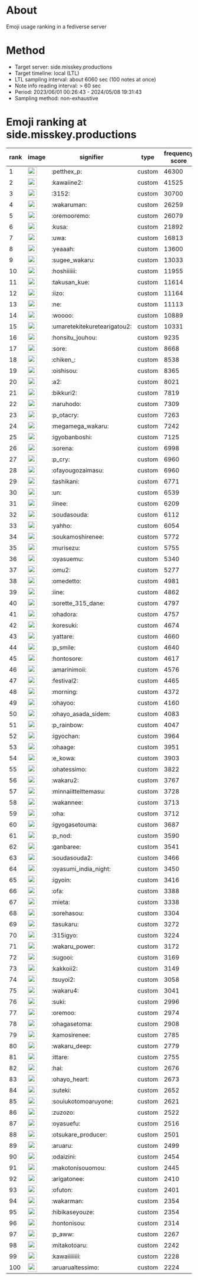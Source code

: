 # About
Emoji usage ranking in a fediverse server

# Method
- Target server: side.misskey.productions
- Target timeline: local (LTL)
- LTL sampling interval: about 6060 sec (100 notes at once)
- Note info reading interval: > 60 sec
- Period: 2023/06/01 00:26:43 - 2024/05/08 19:31:43 
- Sampling method: non-exhaustive

# Emoji ranking at side.misskey.productions

|rank|image|signifier|type|frequency score|
|----|----|----|----|----|
|1|<img height="24" src="https://side.misskey.productions/emoji/petthex_p.webp">|:petthex_p:|custom|46300|
|2|<img height="24" src="https://side.misskey.productions/emoji/kawaiine2.webp">|:kawaiine2:|custom|41525|
|3|<img height="24" src="https://side.misskey.productions/emoji/3152.webp">|:3152:|custom|30700|
|4|<img height="24" src="https://side.misskey.productions/emoji/wakaruman.webp">|:wakaruman:|custom|26259|
|5|<img height="24" src="https://side.misskey.productions/emoji/oremooremo.webp">|:oremooremo:|custom|26079|
|6|<img height="24" src="https://side.misskey.productions/emoji/kusa.webp">|:kusa:|custom|21892|
|7|<img height="24" src="https://side.misskey.productions/emoji/uwa.webp">|:uwa:|custom|16813|
|8|<img height="24" src="https://side.misskey.productions/emoji/yeaaah.webp">|:yeaaah:|custom|13600|
|9|<img height="24" src="https://side.misskey.productions/emoji/sugee_wakaru.webp">|:sugee_wakaru:|custom|13033|
|10|<img height="24" src="https://side.misskey.productions/emoji/hoshiiiiii.webp">|:hoshiiiiii:|custom|11955|
|11|<img height="24" src="https://side.misskey.productions/emoji/takusan_kue.webp">|:takusan_kue:|custom|11614|
|12|<img height="24" src="https://side.misskey.productions/emoji/iizo.webp">|:iizo:|custom|11164|
|13|<img height="24" src="https://side.misskey.productions/emoji/ne.webp">|:ne:|custom|11113|
|14|<img height="24" src="https://side.misskey.productions/emoji/woooo.webp">|:woooo:|custom|10889|
|15|<img height="24" src="https://side.misskey.productions/emoji/umaretekitekuretearigatou2.webp">|:umaretekitekuretearigatou2:|custom|10331|
|16|<img height="24" src="https://side.misskey.productions/emoji/honsitu_jouhou.webp">|:honsitu_jouhou:|custom|9235|
|17|<img height="24" src="https://side.misskey.productions/emoji/sore.webp">|:sore:|custom|8668|
|18|<img height="24" src="https://side.misskey.productions/emoji/chiken_.webp">|:chiken_:|custom|8538|
|19|<img height="24" src="https://side.misskey.productions/emoji/oishisou.webp">|:oishisou:|custom|8365|
|20|<img height="24" src="https://side.misskey.productions/emoji/a2.webp">|:a2:|custom|8021|
|21|<img height="24" src="https://side.misskey.productions/emoji/bikkuri2.webp">|:bikkuri2:|custom|7819|
|22|<img height="24" src="https://side.misskey.productions/emoji/naruhodo.webp">|:naruhodo:|custom|7309|
|23|<img height="24" src="https://side.misskey.productions/emoji/p_otacry.webp">|:p_otacry:|custom|7263|
|24|<img height="24" src="https://side.misskey.productions/emoji/megamega_wakaru.webp">|:megamega_wakaru:|custom|7242|
|25|<img height="24" src="https://side.misskey.productions/emoji/igyobanboshi.webp">|:igyobanboshi:|custom|7125|
|26|<img height="24" src="https://side.misskey.productions/emoji/sorena.webp">|:sorena:|custom|6998|
|27|<img height="24" src="https://side.misskey.productions/emoji/p_cry.webp">|:p_cry:|custom|6960|
|28|<img height="24" src="https://side.misskey.productions/emoji/ofayougozaimasu.webp">|:ofayougozaimasu:|custom|6960|
|29|<img height="24" src="https://side.misskey.productions/emoji/tashikani.webp">|:tashikani:|custom|6771|
|30|<img height="24" src="https://side.misskey.productions/emoji/un.webp">|:un:|custom|6539|
|31|<img height="24" src="https://side.misskey.productions/emoji/iinee.webp">|:iinee:|custom|6209|
|32|<img height="24" src="https://side.misskey.productions/emoji/soudasouda.webp">|:soudasouda:|custom|6112|
|33|<img height="24" src="https://side.misskey.productions/emoji/yahho.webp">|:yahho:|custom|6054|
|34|<img height="24" src="https://side.misskey.productions/emoji/soukamoshirenee.webp">|:soukamoshirenee:|custom|5772|
|35|<img height="24" src="https://side.misskey.productions/emoji/murisezu.webp">|:murisezu:|custom|5755|
|36|<img height="24" src="https://side.misskey.productions/emoji/oyasuemu.webp">|:oyasuemu:|custom|5340|
|37|<img height="24" src="https://side.misskey.productions/emoji/omu2.webp">|:omu2:|custom|5277|
|38|<img height="24" src="https://side.misskey.productions/emoji/omedetto.webp">|:omedetto:|custom|4981|
|39|<img height="24" src="https://side.misskey.productions/emoji/iine.webp">|:iine:|custom|4862|
|40|<img height="24" src="https://side.misskey.productions/emoji/sorette_315_dane.webp">|:sorette_315_dane:|custom|4797|
|41|<img height="24" src="https://side.misskey.productions/emoji/ohadora.webp">|:ohadora:|custom|4757|
|42|<img height="24" src="https://side.misskey.productions/emoji/koresuki.webp">|:koresuki:|custom|4674|
|43|<img height="24" src="https://side.misskey.productions/emoji/yattare.webp">|:yattare:|custom|4660|
|44|<img height="24" src="https://side.misskey.productions/emoji/p_smile.webp">|:p_smile:|custom|4640|
|45|<img height="24" src="https://side.misskey.productions/emoji/hontosore.webp">|:hontosore:|custom|4617|
|46|<img height="24" src="https://side.misskey.productions/emoji/amarinimoii.webp">|:amarinimoii:|custom|4576|
|47|<img height="24" src="https://side.misskey.productions/emoji/festival2.webp">|:festival2:|custom|4465|
|48|<img height="24" src="https://side.misskey.productions/emoji/morning.webp">|:morning:|custom|4372|
|49|<img height="24" src="https://side.misskey.productions/emoji/ohayoo.webp">|:ohayoo:|custom|4160|
|50|<img height="24" src="https://side.misskey.productions/emoji/ohayo_asada_sidem.webp">|:ohayo_asada_sidem:|custom|4083|
|51|<img height="24" src="https://side.misskey.productions/emoji/p_rainbow.webp">|:p_rainbow:|custom|4047|
|52|<img height="24" src="https://side.misskey.productions/emoji/igyochan.webp">|:igyochan:|custom|3964|
|53|<img height="24" src="https://side.misskey.productions/emoji/ohaage.webp">|:ohaage:|custom|3951|
|54|<img height="24" src="https://side.misskey.productions/emoji/e_kowa.webp">|:e_kowa:|custom|3903|
|55|<img height="24" src="https://side.misskey.productions/emoji/ohatessimo.webp">|:ohatessimo:|custom|3822|
|56|<img height="24" src="https://side.misskey.productions/emoji/wakaru2.webp">|:wakaru2:|custom|3767|
|57|<img height="24" src="https://side.misskey.productions/emoji/minnaiitteittemasu.webp">|:minnaiitteittemasu:|custom|3728|
|58|<img height="24" src="https://side.misskey.productions/emoji/wakannee.webp">|:wakannee:|custom|3713|
|59|<img height="24" src="https://side.misskey.productions/emoji/oha.webp">|:oha:|custom|3712|
|60|<img height="24" src="https://side.misskey.productions/emoji/igyogasetouma.webp">|:igyogasetouma:|custom|3687|
|61|<img height="24" src="https://side.misskey.productions/emoji/p_nod.webp">|:p_nod:|custom|3590|
|62|<img height="24" src="https://side.misskey.productions/emoji/ganbaree.webp">|:ganbaree:|custom|3541|
|63|<img height="24" src="https://side.misskey.productions/emoji/soudasouda2.webp">|:soudasouda2:|custom|3466|
|64|<img height="24" src="https://side.misskey.productions/emoji/oyasumi_india_night.webp">|:oyasumi_india_night:|custom|3450|
|65|<img height="24" src="https://side.misskey.productions/emoji/igyoin.webp">|:igyoin:|custom|3416|
|66|<img height="24" src="https://side.misskey.productions/emoji/ofa.webp">|:ofa:|custom|3388|
|67|<img height="24" src="https://side.misskey.productions/emoji/mieta.webp">|:mieta:|custom|3338|
|68|<img height="24" src="https://side.misskey.productions/emoji/sorehasou.webp">|:sorehasou:|custom|3304|
|69|<img height="24" src="https://side.misskey.productions/emoji/tasukaru.webp">|:tasukaru:|custom|3272|
|70|<img height="24" src="https://side.misskey.productions/emoji/315igyo.webp">|:315igyo:|custom|3224|
|71|<img height="24" src="https://side.misskey.productions/emoji/wakaru_power.webp">|:wakaru_power:|custom|3172|
|72|<img height="24" src="https://side.misskey.productions/emoji/sugooi.webp">|:sugooi:|custom|3169|
|73|<img height="24" src="https://side.misskey.productions/emoji/kakkoii2.webp">|:kakkoii2:|custom|3149|
|74|<img height="24" src="https://side.misskey.productions/emoji/tsuyoi2.webp">|:tsuyoi2:|custom|3058|
|75|<img height="24" src="https://side.misskey.productions/emoji/wakaru4.webp">|:wakaru4:|custom|3041|
|76|<img height="24" src="https://side.misskey.productions/emoji/suki.webp">|:suki:|custom|2996|
|77|<img height="24" src="https://side.misskey.productions/emoji/oremoo.webp">|:oremoo:|custom|2974|
|78|<img height="24" src="https://side.misskey.productions/emoji/ohagasetoma.webp">|:ohagasetoma:|custom|2908|
|79|<img height="24" src="https://side.misskey.productions/emoji/kamosirenee.webp">|:kamosirenee:|custom|2785|
|80|<img height="24" src="https://side.misskey.productions/emoji/wakaru_deep.webp">|:wakaru_deep:|custom|2779|
|81|<img height="24" src="https://side.misskey.productions/emoji/ittare.webp">|:ittare:|custom|2755|
|82|<img height="24" src="https://side.misskey.productions/emoji/hai.webp">|:hai:|custom|2676|
|83|<img height="24" src="https://side.misskey.productions/emoji/ohayo_heart.webp">|:ohayo_heart:|custom|2673|
|84|<img height="24" src="https://side.misskey.productions/emoji/suteki.webp">|:suteki:|custom|2652|
|85|<img height="24" src="https://side.misskey.productions/emoji/souiukotomoaruyone.webp">|:souiukotomoaruyone:|custom|2621|
|86|<img height="24" src="https://side.misskey.productions/emoji/zuzozo.webp">|:zuzozo:|custom|2522|
|87|<img height="24" src="https://side.misskey.productions/emoji/oyasuefu.webp">|:oyasuefu:|custom|2516|
|88|<img height="24" src="https://side.misskey.productions/emoji/otsukare_producer.webp">|:otsukare_producer:|custom|2501|
|89|<img height="24" src="https://side.misskey.productions/emoji/aruaru.webp">|:aruaru:|custom|2499|
|90|<img height="24" src="https://side.misskey.productions/emoji/odaizini.webp">|:odaizini:|custom|2454|
|91|<img height="24" src="https://side.misskey.productions/emoji/makotonisouomou.webp">|:makotonisouomou:|custom|2445|
|92|<img height="24" src="https://side.misskey.productions/emoji/arigatonee.webp">|:arigatonee:|custom|2410|
|93|<img height="24" src="https://side.misskey.productions/emoji/ofuton.webp">|:ofuton:|custom|2401|
|94|<img height="24" src="https://side.misskey.productions/emoji/wakarman.webp">|:wakarman:|custom|2354|
|95|<img height="24" src="https://side.misskey.productions/emoji/hibikaseyouze.webp">|:hibikaseyouze:|custom|2354|
|96|<img height="24" src="https://side.misskey.productions/emoji/hontonisou.webp">|:hontonisou:|custom|2314|
|97|<img height="24" src="https://side.misskey.productions/emoji/p_aww.webp">|:p_aww:|custom|2267|
|98|<img height="24" src="https://side.misskey.productions/emoji/mitakotoaru.webp">|:mitakotoaru:|custom|2242|
|99|<img height="24" src="https://side.misskey.productions/emoji/kawaiiiiiiii.webp">|:kawaiiiiiiii:|custom|2228|
|100|<img height="24" src="https://side.misskey.productions/emoji/aruarualtessimo.webp">|:aruarualtessimo:|custom|2224|
